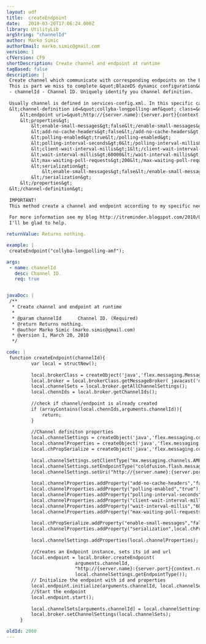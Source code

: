 ```yaml
---
layout: udf
title:  createEndpoint
date:   2010-03-20T17:06:24.000Z
library: UtilityLib
argString: "channelId"
author: Marko Simic
authorEmail: marko.simic@gmail.com
version: 1
cfVersion: CF9
shortDescription: Create channel and endpoint at runtime
tagBased: false
description: |
 Create channel which communicate with corresponding endpoints on the BlazeDS server.
 This is part we miss to complete &quot;BlazeDS dynamic configuration&quot; story we started with createDestination function. It takes single parameter:
 - channelId - Channel ID. Uniquely identify you channel definition. 
 
 Usually channel is defined in services-config.xml. In this specific case (see warning below) we would do that like this:
 &lt;channel-definition id=&quot;collyba-longpolling-amf&quot; class=&quot;mx.messaging.channels.AMFChannel&quot;&gt;
     &lt;endpoint uri=&quot;http://{server.name}:{server.port}{context.root}/flex2gateway/cfamflongpolling&quot; class=&quot;flex.messaging.endpoints.AMFEndpoint&quot;/&gt;
     &lt;properties&gt;
         &lt;enable-small-messages&gt;false&lt;/enable-small-messages&gt;
         &lt;add-no-cache-headers&gt;false&lt;/add-no-cache-headers&gt;
         &lt;polling-enabled&gt;true&lt;/polling-enabled&gt;
         &lt;polling-interval-seconds&gt;0&lt;/polling-interval-millis&gt;
         &lt;client-wait-interval-millis&gt;1&lt;/client-wait-interval-millis&gt;
         &lt;wait-interval-millis&gt;60000&lt;/wait-interval-millis&gt;
         &lt;max-waiting-poll-requests&gt;200&lt;/max-waiting-poll-requests&gt;
         &lt;serialization&gt;
             &lt;enable-small-messages&gt;false&lt;/enable-small-messages&gt;
         &lt;/serialization&gt;
     &lt;/properties&gt;
 &lt;/channel-definition&gt;
 
 IMPORTANT!
 This method create a channel and endpoint according to my specific needs. Anyhow, to adjust it to your needs is quite easy. That will be the subject of next upgrade of this function ;)
 
 For more information see my blog http://itreminder.blogspot.com/2010/03/blazeds-creating-endpoint-at-runtime.html 
 I'll be glad to help.

returnValue: Returns nothing.

example: |
 createEndpoint("collyba-longpolling-amf");

args:
 - name: channelId
   desc: Channel ID.
   req: true


javaDoc: |
 /**
  * Create channel and endpoint at runtime
  * 
  * @param channelId      Channel ID. (Required)
  * @return Returns nothing. 
  * @author Marko Simic (marko.simic@gmail.com) 
  * @version 1, March 20, 2010 
  */

code: |
 function createEndpoint(channelId){
         var local = structNew();
     
         local.brokerClass = createObject('java','flex.messaging.MessageBroker');
         local.broker = local.brokerClass.getMessageBroker( javacast('null','') );
         local.channelSets = local.broker.getAllChannelSettings();
         local.chennIds = local.broker.getChannelIds();
     
         //check if channel/endpoint is already created
         if (arrayContains(local.chennIds,arguments.channelId)){
             return;
         }
     
         //Channel definiton properties
         local.channelSettings = createObject('java','flex.messaging.config.ChannelSettings').init(arguments.channelId);
         local.channelProperties = createObject('java','flex.messaging.config.ConfigMap').init();
         local.chPropSerialize = createObject('java','flex.messaging.config.ConfigMap').init();  
     
         local.channelSettings.setClientType("mx.messaging.channels.AMFChannel");
         local.channelSettings.setEndpointType("coldfusion.flash.messaging.CFAMFEndPoint");
         local.channelSettings.setUri("http://{server.name}:{server.port}{context.root}/flex2gateway/cfamflongpolling");
     
         local.channelProperties.addProperty("add-no-cache-headers","false"); 
         local.channelProperties.addProperty("polling-enabled","true");
         local.channelProperties.addProperty("polling-interval-seconds","0");
         local.channelProperties.addProperty("client-wait-interval-millis","1");
         local.channelProperties.addProperty("wait-interval-millis","60000");
         local.channelProperties.addProperty("max-waiting-poll-requests","200");
     
         local.chPropSerialize.addProperty("enable-small-messages","false");
         local.channelProperties.addProperty("serialization",local.chPropSerialize); 
     
         local.channelSettings.addProperties(local.channelProperties);
     
         //Creates an Endpoint instance, sets its id and url
         local.endpoint = local.broker.createEndpoint(
                         arguments.channelId, 
                         "http://{server.name}:{server.port}{context.root}/flex2gateway/cfamflongpolling",
                         local.channelSettings.getEndpointType());
         // Initialize the endpoint with id and properties
         local.endpoint.initialize(arguments.channelId, local.channelSettings.getProperties());
         //Start the endpoint
         local.endpoint.start();
     
         local.channelSets[arguments.channelId] = local.channelSettings;
         local.broker.setChannelSettings(local.channelSets);
     }

oldId: 2060
---
```


